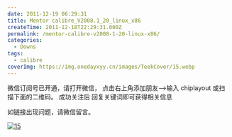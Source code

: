 ```yaml
---
date: 2011-12-19 06:29:31
title: Mentor calibre_V2008.1_20_linux_x86
createTime: 2011-12-18T22:29:31.000Z
permalink: /mentor-calibre-v2008-1-20-linux-x86/
categories:
  - Downs
tags:
  - calibre
coverImg: https://img.onedayxyy.cn/images/TeekCover/15.webp
---
```


微信订阅号已开通，请打开微信， 点击右上角添加朋友\-->输入 chiplayout 或扫描下面的二维码。 成功关注后 回复关键词即可获得相关信息

如链接出现问题，请微信留言。

[![15](/public/2011/12/15.jpg)](/public/2011/12/15.jpg)
